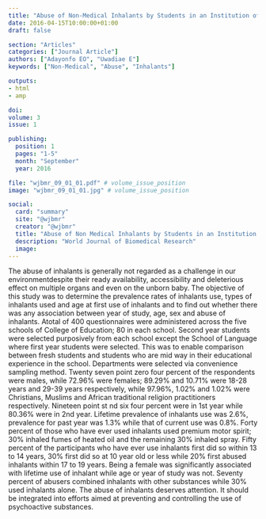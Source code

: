 ```yaml
---
title: "Abuse of Non-Medical Inhalants by Students in an Institution of Higher Learning in Benin City, Nigeria"
date: 2016-04-15T10:00:00+01:00
draft: false

section: "Articles"
categories: ["Journal Article"]
authors: ["Adayonfo EO", "Uwadiae E"]
keywords: ["Non-Medical", "Abuse", "Inhalants"]

outputs: 
- html
- amp

doi:
volume: 3
issue: 1

publishing:
  position: 1
  pages: "1-5"
  month: "September"
  year: 2016

file: "wjbmr_09_01_01.pdf" # volume_issue_position
image: "wjbmr_09_01_01.jpg" # volume_issue_position

social:
  card: "summary"
  site: "@wjbmr"
  creator: "@wjbmr"
  title: "Abuse of Non Medical Inhalants by Students in an Institution of Higher Learning in Benin City Nigeria"
  description: "World Journal of Biomedical Research"
  image:
---
```

The abuse of inhalants is generally not regarded as a challenge in our environmentdespite their ready availability, accessibility and deleterious effect on multiple organs and even on the unborn baby. The objective of this study was to determine the prevalence rates of inhalants use, types of inhalants used and age at first use of inhalants and to find out whether there was any association between year of study, age, sex and abuse of inhalants. Atotal of 400 questionnaires were administered across the five schools of College of Education; 80 in each school. Second year students were selected purposively from each school except the School of Language where first year students were selected. This was to enable comparison between fresh students and students who are mid way in their educational experience in the school. Departments were selected via convenience sampling method. Twenty seven point zero four percent of the respondents were males, while 72.96% were females; 89.29% and 10.71% were 18-28 years and 29-39 years respectively, while 97.96%, 1.02% and 1.02% were Christians, Muslims and African traditional religion practitioners respectively. Nineteen point st nd six four percent were in 1st year while 80.36% were in 2nd year. Lifetime prevalence of inhalants use was 2.6%, prevalence for past year was 1.3% while that of current use was 0.8%. Forty percent of those who have ever used inhalants used premium motor spirit; 30% inhaled fumes of heated oil and the remaining 30% inhaled spray. Fifty percent of the participants who have ever use inhalants first did so within 13 to 14 years, 30% first did so at 10 year old or less while 20% first abused inhalants within 17 to 19 years. Being a female was significantly associated with lifetime use of inhalant while age or year of study was not. Seventy percent of abusers combined inhalants with other substances while 30% used inhalants alone. The abuse of inhalants deserves attention. It should be integrated into efforts aimed at preventing and controlling the use of psychoactive substances.
